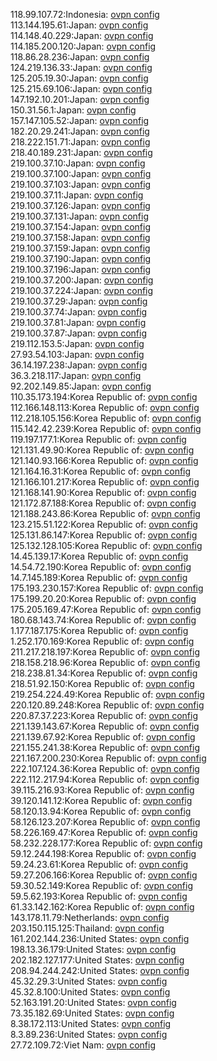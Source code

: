 118.99.107.72:Indonesia: [ovpn config](vpn/118_99_107_72.ovpn)  
113.144.195.61:Japan: [ovpn config](vpn/113_144_195_61.ovpn)  
114.148.40.229:Japan: [ovpn config](vpn/114_148_40_229.ovpn)  
114.185.200.120:Japan: [ovpn config](vpn/114_185_200_120.ovpn)  
118.86.28.236:Japan: [ovpn config](vpn/118_86_28_236.ovpn)  
124.219.136.33:Japan: [ovpn config](vpn/124_219_136_33.ovpn)  
125.205.19.30:Japan: [ovpn config](vpn/125_205_19_30.ovpn)  
125.215.69.106:Japan: [ovpn config](vpn/125_215_69_106.ovpn)  
147.192.10.201:Japan: [ovpn config](vpn/147_192_10_201.ovpn)  
150.31.56.1:Japan: [ovpn config](vpn/150_31_56_1.ovpn)  
157.147.105.52:Japan: [ovpn config](vpn/157_147_105_52.ovpn)  
182.20.29.241:Japan: [ovpn config](vpn/182_20_29_241.ovpn)  
218.222.151.71:Japan: [ovpn config](vpn/218_222_151_71.ovpn)  
218.40.189.231:Japan: [ovpn config](vpn/218_40_189_231.ovpn)  
219.100.37.10:Japan: [ovpn config](vpn/219_100_37_10.ovpn)  
219.100.37.100:Japan: [ovpn config](vpn/219_100_37_100.ovpn)  
219.100.37.103:Japan: [ovpn config](vpn/219_100_37_103.ovpn)  
219.100.37.11:Japan: [ovpn config](vpn/219_100_37_11.ovpn)  
219.100.37.126:Japan: [ovpn config](vpn/219_100_37_126.ovpn)  
219.100.37.131:Japan: [ovpn config](vpn/219_100_37_131.ovpn)  
219.100.37.154:Japan: [ovpn config](vpn/219_100_37_154.ovpn)  
219.100.37.158:Japan: [ovpn config](vpn/219_100_37_158.ovpn)  
219.100.37.159:Japan: [ovpn config](vpn/219_100_37_159.ovpn)  
219.100.37.190:Japan: [ovpn config](vpn/219_100_37_190.ovpn)  
219.100.37.196:Japan: [ovpn config](vpn/219_100_37_196.ovpn)  
219.100.37.200:Japan: [ovpn config](vpn/219_100_37_200.ovpn)  
219.100.37.224:Japan: [ovpn config](vpn/219_100_37_224.ovpn)  
219.100.37.29:Japan: [ovpn config](vpn/219_100_37_29.ovpn)  
219.100.37.74:Japan: [ovpn config](vpn/219_100_37_74.ovpn)  
219.100.37.81:Japan: [ovpn config](vpn/219_100_37_81.ovpn)  
219.100.37.87:Japan: [ovpn config](vpn/219_100_37_87.ovpn)  
219.112.153.5:Japan: [ovpn config](vpn/219_112_153_5.ovpn)  
27.93.54.103:Japan: [ovpn config](vpn/27_93_54_103.ovpn)  
36.14.197.238:Japan: [ovpn config](vpn/36_14_197_238.ovpn)  
36.3.218.117:Japan: [ovpn config](vpn/36_3_218_117.ovpn)  
92.202.149.85:Japan: [ovpn config](vpn/92_202_149_85.ovpn)  
110.35.173.194:Korea Republic of: [ovpn config](vpn/110_35_173_194.ovpn)  
112.166.148.113:Korea Republic of: [ovpn config](vpn/112_166_148_113.ovpn)  
112.218.105.156:Korea Republic of: [ovpn config](vpn/112_218_105_156.ovpn)  
115.142.42.239:Korea Republic of: [ovpn config](vpn/115_142_42_239.ovpn)  
119.197.177.1:Korea Republic of: [ovpn config](vpn/119_197_177_1.ovpn)  
121.131.49.90:Korea Republic of: [ovpn config](vpn/121_131_49_90.ovpn)  
121.140.93.166:Korea Republic of: [ovpn config](vpn/121_140_93_166.ovpn)  
121.164.16.31:Korea Republic of: [ovpn config](vpn/121_164_16_31.ovpn)  
121.166.101.217:Korea Republic of: [ovpn config](vpn/121_166_101_217.ovpn)  
121.168.141.90:Korea Republic of: [ovpn config](vpn/121_168_141_90.ovpn)  
121.172.87.188:Korea Republic of: [ovpn config](vpn/121_172_87_188.ovpn)  
121.188.243.86:Korea Republic of: [ovpn config](vpn/121_188_243_86.ovpn)  
123.215.51.122:Korea Republic of: [ovpn config](vpn/123_215_51_122.ovpn)  
125.131.86.147:Korea Republic of: [ovpn config](vpn/125_131_86_147.ovpn)  
125.132.128.105:Korea Republic of: [ovpn config](vpn/125_132_128_105.ovpn)  
14.45.139.17:Korea Republic of: [ovpn config](vpn/14_45_139_17.ovpn)  
14.54.72.190:Korea Republic of: [ovpn config](vpn/14_54_72_190.ovpn)  
14.7.145.189:Korea Republic of: [ovpn config](vpn/14_7_145_189.ovpn)  
175.193.230.157:Korea Republic of: [ovpn config](vpn/175_193_230_157.ovpn)  
175.199.20.20:Korea Republic of: [ovpn config](vpn/175_199_20_20.ovpn)  
175.205.169.47:Korea Republic of: [ovpn config](vpn/175_205_169_47.ovpn)  
180.68.143.74:Korea Republic of: [ovpn config](vpn/180_68_143_74.ovpn)  
1.177.187.175:Korea Republic of: [ovpn config](vpn/1_177_187_175.ovpn)  
1.252.170.169:Korea Republic of: [ovpn config](vpn/1_252_170_169.ovpn)  
211.217.218.197:Korea Republic of: [ovpn config](vpn/211_217_218_197.ovpn)  
218.158.218.96:Korea Republic of: [ovpn config](vpn/218_158_218_96.ovpn)  
218.238.81.34:Korea Republic of: [ovpn config](vpn/218_238_81_34.ovpn)  
218.51.92.150:Korea Republic of: [ovpn config](vpn/218_51_92_150.ovpn)  
219.254.224.49:Korea Republic of: [ovpn config](vpn/219_254_224_49.ovpn)  
220.120.89.248:Korea Republic of: [ovpn config](vpn/220_120_89_248.ovpn)  
220.87.37.223:Korea Republic of: [ovpn config](vpn/220_87_37_223.ovpn)  
221.139.143.67:Korea Republic of: [ovpn config](vpn/221_139_143_67.ovpn)  
221.139.67.92:Korea Republic of: [ovpn config](vpn/221_139_67_92.ovpn)  
221.155.241.38:Korea Republic of: [ovpn config](vpn/221_155_241_38.ovpn)  
221.167.200.230:Korea Republic of: [ovpn config](vpn/221_167_200_230.ovpn)  
222.107.124.36:Korea Republic of: [ovpn config](vpn/222_107_124_36.ovpn)  
222.112.217.94:Korea Republic of: [ovpn config](vpn/222_112_217_94.ovpn)  
39.115.216.93:Korea Republic of: [ovpn config](vpn/39_115_216_93.ovpn)  
39.120.141.12:Korea Republic of: [ovpn config](vpn/39_120_141_12.ovpn)  
58.120.13.94:Korea Republic of: [ovpn config](vpn/58_120_13_94.ovpn)  
58.126.123.207:Korea Republic of: [ovpn config](vpn/58_126_123_207.ovpn)  
58.226.169.47:Korea Republic of: [ovpn config](vpn/58_226_169_47.ovpn)  
58.232.228.177:Korea Republic of: [ovpn config](vpn/58_232_228_177.ovpn)  
59.12.244.198:Korea Republic of: [ovpn config](vpn/59_12_244_198.ovpn)  
59.24.23.61:Korea Republic of: [ovpn config](vpn/59_24_23_61.ovpn)  
59.27.206.166:Korea Republic of: [ovpn config](vpn/59_27_206_166.ovpn)  
59.30.52.149:Korea Republic of: [ovpn config](vpn/59_30_52_149.ovpn)  
59.5.62.193:Korea Republic of: [ovpn config](vpn/59_5_62_193.ovpn)  
61.33.142.162:Korea Republic of: [ovpn config](vpn/61_33_142_162.ovpn)  
143.178.11.79:Netherlands: [ovpn config](vpn/143_178_11_79.ovpn)  
203.150.115.125:Thailand: [ovpn config](vpn/203_150_115_125.ovpn)  
161.202.144.236:United States: [ovpn config](vpn/161_202_144_236.ovpn)  
198.13.36.179:United States: [ovpn config](vpn/198_13_36_179.ovpn)  
202.182.127.177:United States: [ovpn config](vpn/202_182_127_177.ovpn)  
208.94.244.242:United States: [ovpn config](vpn/208_94_244_242.ovpn)  
45.32.29.3:United States: [ovpn config](vpn/45_32_29_3.ovpn)  
45.32.8.100:United States: [ovpn config](vpn/45_32_8_100.ovpn)  
52.163.191.20:United States: [ovpn config](vpn/52_163_191_20.ovpn)  
73.35.182.69:United States: [ovpn config](vpn/73_35_182_69.ovpn)  
8.38.172.113:United States: [ovpn config](vpn/8_38_172_113.ovpn)  
8.3.89.236:United States: [ovpn config](vpn/8_3_89_236.ovpn)  
27.72.109.72:Viet Nam: [ovpn config](vpn/27_72_109_72.ovpn)  
